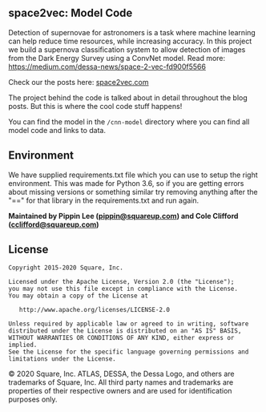 ## space2vec: Model Code

Detection of supernovae for astronomers is a task where machine learning can help reduce time resources, while increasing accuracy. In this project we build a supernova classification system to allow detection of images from the Dark Energy Survey using a ConvNet model. Read more: https://medium.com/dessa-news/space-2-vec-fd900f5566


Check our the posts here: [space2vec.com](http://space2vec.com)

The project behind the code is talked about in detail throughout the blog posts. But this
is where the cool code stuff happens!

You can find the model in the `/cnn-model` directory where you can find all model code and links to data.

## Environment
We have supplied requirements.txt file which you can use to setup the right environment. This was made for Python 3.6, 
so if you are getting errors about missing versions or something similar try removing anything after the "==" for that
library in the requirements.txt and run again.


**Maintained by Pippin Lee (pippin@squareup.com) and Cole Clifford (cclifford@squareup.com)**


## License
```
Copyright 2015-2020 Square, Inc.

Licensed under the Apache License, Version 2.0 (the "License");
you may not use this file except in compliance with the License.
You may obtain a copy of the License at

   http://www.apache.org/licenses/LICENSE-2.0

Unless required by applicable law or agreed to in writing, software
distributed under the License is distributed on an "AS IS" BASIS,
WITHOUT WARRANTIES OR CONDITIONS OF ANY KIND, either express or implied.
See the License for the specific language governing permissions and
limitations under the License.
```

© 2020 Square, Inc. ATLAS, DESSA, the Dessa Logo, and others are trademarks of Square, Inc. All third party names and trademarks are properties of their respective owners and are used for identification purposes only.